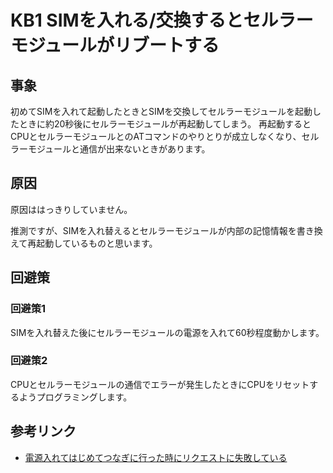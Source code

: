 # KB1 SIMを入れる/交換するとセルラーモジュールがリブートする

## 事象

初めてSIMを入れて起動したときとSIMを交換してセルラーモジュールを起動したときに約20秒後にセルラーモジュールが再起動してしまう。
再起動するとCPUとセルラーモジュールとのATコマンドのやりとりが成立しなくなり、セルラーモジュールと通信が出来ないときがあります。

## 原因

原因ははっきりしていません。

推測ですが、SIMを入れ替えるとセルラーモジュールが内部の記憶情報を書き換えて再起動しているものと思います。

## 回避策

### 回避策1

SIMを入れ替えた後にセルラーモジュールの電源を入れて60秒程度動かします。

### 回避策2

CPUとセルラーモジュールの通信でエラーが発生したときにCPUをリセットするようプログラミングします。

## 参考リンク

* [電源入れてはじめてつなぎに行った時にリクエストに失敗している](https://github.com/SeeedJP/wio_cellular/issues/3)
